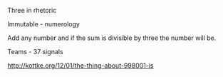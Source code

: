 Three in rhetoric 

Immutable - numerology 

Add any number and if the sum is divisible by three the number will be. 

Teams - 37 signals 


http://kottke.org/12/01/the-thing-about-998001-is

